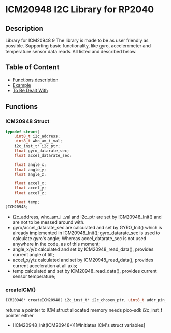 # ICM20948 I2C Library for RP2040
## Description
Library for ICM20948 9
The library is made to be as user friendly as possible.
Supporting basic functionality, like gyro, accelerometer and temperature sensor data reads.
All listed and described below.

## Table of Content
- [Functions description](#Functions)
- [Example](#Example)
- [To Be Dealt With](#TBDW)


## Functions
### ICM20948 Struct
```c
typedef struct{
	uint8_t i2c_address;
	uint8_t who_am_i_val;
	i2c_inst_t* i2c_ptr;
    float gyro_datarate_sec;
    float accel_datarate_sec;

    float angle_x;
    float angle_y;
    float angle_z;

    float accel_x;
    float accel_y;
    float accel_z;

    float temp;
}ICM20948;
```
- i2c_address, who_am_i _val and i2c_ptr are set by ICM20948_Init() and are not to be messed around with.
- gyro/accel_datarate_sec are calculated and set by GYRO_Init() which is already implemented in ICM20948_Init();
    gyro_datarate_sec is used to calculate gyro's angle; Whereas accel_datarate_sec is not used anywhere in the code, as of this moment;
- angle_x/y/z calculated and set by ICM20948_read_data(), provides current angle of tilt;
- accel_x/y/z calculated and set by ICM20948_read_data(), provides current acceleration at all axis;
- temp calculated and set by ICM20948_read_data(), provides current sensor temperature;

### createICM()
```c
ICM20948* createICM20948( i2c_inst_t* i2c_chosen_ptr, uint8_t addr_pin_high );
```

returns a pointer to ICM struct allocated memory
needs pico-sdk i2c_inst_t pointer
either 
- [ICM20948_Init(ICM20948*)][#Initiates ICM's struct variables]


